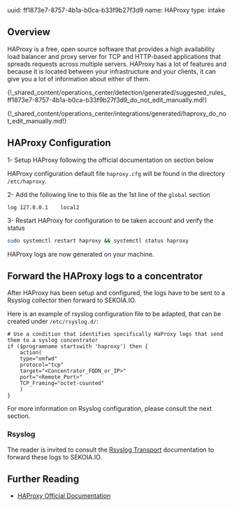 uuid: ff1873e7-8757-4b1a-b0ca-b33f9b27f3d9
name: HAProxy
type: intake

## Overview
HAProxy is a free, open source software that provides a high availability load balancer and proxy server for TCP and HTTP-based applications that spreads requests across multiple servers. HAProxy has a lot of features and because it is located between your infrastructure and your clients, it can give you a lot of information about either of them.

{!_shared_content/operations_center/detection/generated/suggested_rules_ff1873e7-8757-4b1a-b0ca-b33f9b27f3d9_do_not_edit_manually.md!}

{!_shared_content/operations_center/integrations/generated/haproxy_do_not_edit_manually.md!}

## HAProxy Configuration

1- Setup HAProxy following the official documentation on section below

HAProxy configuration default file `haproxy.cfg` will be found in the directory `/etc/haproxy`.

2- Add the following line to this file as the 1st line of the `global` section 

```
log 127.0.0.1    local2
```

3- Restart HAProxy for configuration to be taken account and verify the status

```bash
sudo systemctl restart haproxy && systemctl status haproxy
```

HAProxy logs are now generated on your machine.

## Forward the HAProxy logs to a concentrator

After HAProxy has been setup and configured, the logs have to be sent to a Rsyslog collector then forward to SEKOIA.IO.

Here is an example of rsyslog configuration file to be adapted, that can be created under `/etc/rsyslog.d/`:

```
# Use a condition that identifies specifically HaProxy logs that send them to a syslog concentrator
if ($programname startswith 'haproxy') then {
    action(
    type="omfwd"
    protocol="tcp"
    target="<Concentrator_FQDN_or_IP>"
    port="<Remote_Port>"
    TCP_Framing="octet-counted"
    )
}
```

For more information on Rsyslog configuration, please consult the next section.

### Rsyslog

The reader is invited to consult the [Rsyslog Transport](../../../ingestion_methods/rsyslog/) documentation to forward these logs to SEKOIA.IO.

## Further Reading
- [HAProxy Official Documentation](http://www.haproxy.org/#docs)
